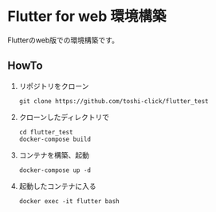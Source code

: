 # Flutter for web 環境構築
Flutterのweb版での環境構築です。

## HowTo
1. リポジトリをクローン
    ```
    git clone https://github.com/toshi-click/flutter_test
    ```
1. クローンしたディレクトリで
    ```
    cd flutter_test
    docker-compose build
    ```
1. コンテナを構築、起動
    ```
    docker-compose up -d
    ```
1. 起動したコンテナに入る
    ```
    docker exec -it flutter bash
    ```
